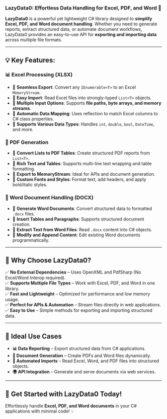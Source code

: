﻿### **LazyData0: Effortless Data Handling for Excel, PDF, and Word** 🚀  

**LazyData0** is a powerful yet lightweight C# library designed to **simplify Excel, PDF, and Word document handling**. Whether you need to generate reports, extract structured data, or automate document workflows, LazyData0 provides an easy-to-use API for **exporting and importing data** across multiple file formats.

---

## **💡 Key Features:**
### **📊 Excel Processing (XLSX)**
- 🔹 **Seamless Export**: Convert any `IEnumerable<T>` to an Excel `MemoryStream`.
- 🔹 **Easy Import**: Read Excel files into strongly-typed `List<T>` objects.
- 🔹 **Multiple Input Options**: Supports **file paths, byte arrays, and memory streams**.
- 🔹 **Automatic Data Mapping**: Uses reflection to match Excel columns to C# class properties.
- 🔹 **Supports Various Data Types**: Handles `int`, `double`, `bool`, `DateTime`, and more.

### **📄 PDF Generation**
- 🔹 **Convert Lists to PDF Tables**: Create structured PDF reports from `List<T>`.
- 🔹 **Rich Text and Tables**: Supports multi-line text wrapping and table formatting.
- 🔹 **Export to MemoryStream**: Ideal for APIs and document generation.
- 🔹 **Custom Fonts and Styles**: Format text, add headers, and apply bold/italic styles.

### **📝 Word Document Handling (DOCX)**
- 🔹 **Generate Word Documents**: Convert structured data to formatted `.docx` files.
- 🔹 **Insert Tables and Paragraphs**: Supports structured document creation.
- 🔹 **Extract Text from Word Files**: Read `.docx` content into C# objects.
- 🔹 **Modify and Append Content**: Edit existing Word documents programmatically.

---

## **🎯 Why Choose LazyData0?**
✅ **No External Dependencies** – Uses OpenXML and PdfSharp (No Excel/Word Interop required).  
✅ **Supports Multiple File Types** – Work with Excel, PDF, and Word in one library.  
✅ **Fast and Lightweight** – Optimized for performance and low memory usage.  
✅ **Perfect for APIs & Automation** – Stream files directly in web applications.  
✅ **Easy to Use** – Simple methods for exporting and importing structured data.  

---

## **💼 Ideal Use Cases**
- **📊 Data Reporting** – Export structured data from C# applications.  
- **📄 Document Generation** – Create PDFs and Word files dynamically.  
- **🔄 Automated Imports** – Read Excel, Word, and PDF files into structured objects.  
- **🌍 API Integration** – Generate and serve documents via web services.  

---

## **🚀 Get Started with LazyData0 Today!**  
Effortlessly handle **Excel, PDF, and Word documents** in your C# applications with minimal code! 💡